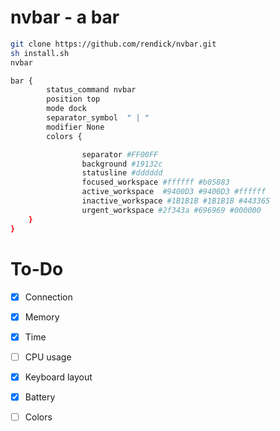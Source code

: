 # nvbar - a bar

```bash
git clone https://github.com/rendick/nvbar.git
sh install.sh
nvbar
```

```bash
bar {
        status_command nvbar 
	    position top
		mode dock
	    separator_symbol  " | "
        modifier None
        colors {

                separator #FF00FF
                background #19132c
                statusline #dddddd
                focused_workspace #ffffff #b05883
                active_workspace  #9400D3 #9400D3 #ffffff
                inactive_workspace #1B1B1B #1B1B1B #443365
                urgent_workspace #2f343a #696969 #000000
    }
}
```

# To-Do

- [x] Connection
- [x] Memory
- [x] Time
- [ ] CPU usage
- [x] Keyboard layout
- [x] Battery

- [ ] Colors
